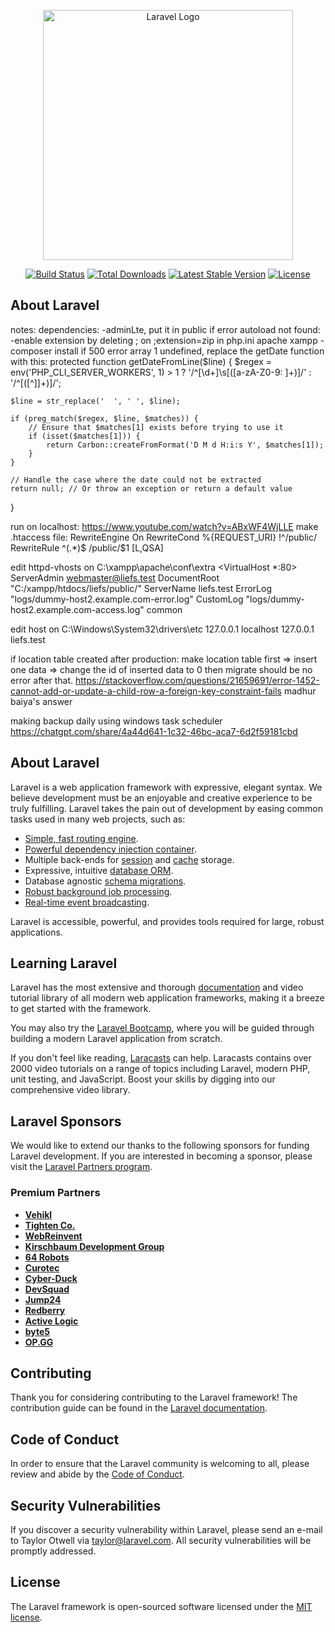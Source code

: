 <p align="center"><a href="https://laravel.com" target="_blank"><img src="https://raw.githubusercontent.com/laravel/art/master/logo-lockup/5%20SVG/2%20CMYK/1%20Full%20Color/laravel-logolockup-cmyk-red.svg" width="400" alt="Laravel Logo"></a></p>

<p align="center">
<a href="https://github.com/laravel/framework/actions"><img src="https://github.com/laravel/framework/workflows/tests/badge.svg" alt="Build Status"></a>
<a href="https://packagist.org/packages/laravel/framework"><img src="https://img.shields.io/packagist/dt/laravel/framework" alt="Total Downloads"></a>
<a href="https://packagist.org/packages/laravel/framework"><img src="https://img.shields.io/packagist/v/laravel/framework" alt="Latest Stable Version"></a>
<a href="https://packagist.org/packages/laravel/framework"><img src="https://img.shields.io/packagist/l/laravel/framework" alt="License"></a>
</p>

## About Laravel

notes:
dependencies:   -adminLte, put it in public
if error autoload not found:    -enable extension by deleting ; on ;extension=zip in php.ini apache xampp
                                -composer install
if 500 error array 1 undefined, replace the getDate function with this:
protected function getDateFromLine($line)
{
    $regex = env('PHP_CLI_SERVER_WORKERS', 1) > 1
        ? '/^\[\d+]\s\[([a-zA-Z0-9: ]+)\]/'
        : '/^\[([^\]]+)\]/';

    $line = str_replace('  ', ' ', $line);

    if (preg_match($regex, $line, $matches)) {
        // Ensure that $matches[1] exists before trying to use it
        if (isset($matches[1])) {
            return Carbon::createFromFormat('D M d H:i:s Y', $matches[1]);
        }
    }

    // Handle the case where the date could not be extracted
    return null; // Or throw an exception or return a default value
}


run on localhost: https://www.youtube.com/watch?v=ABxWF4WjLLE
make .htaccess file:
RewriteEngine On
RewriteCond %{REQUEST_URI} !^/public/
RewriteRule ^(.*)$ /public/$1 [L,QSA]

edit httpd-vhosts on C:\xampp\apache\conf\extra
<VirtualHost *:80>
    ServerAdmin webmaster@liefs.test
    DocumentRoot "C:/xampp/htdocs/liefs/public/"
    ServerName liefs.test
    ErrorLog "logs/dummy-host2.example.com-error.log"
    CustomLog "logs/dummy-host2.example.com-access.log" common
</VirtualHost>

edit host on C:\Windows\System32\drivers\etc 
127.0.0.1	localhost
127.0.0.1	liefs.test

if location table created after production:
make location table first => insert one data => change the id of inserted data to 0 then migrate should be no error after that.
https://stackoverflow.com/questions/21659691/error-1452-cannot-add-or-update-a-child-row-a-foreign-key-constraint-fails madhur baiya's answer


making backup daily using windows task scheduler
https://chatgpt.com/share/4a44d641-1c32-46bc-aca7-6d2f59181cbd

## About Laravel

Laravel is a web application framework with expressive, elegant syntax. We believe development must be an enjoyable and creative experience to be truly fulfilling. Laravel takes the pain out of development by easing common tasks used in many web projects, such as:

- [Simple, fast routing engine](https://laravel.com/docs/routing).
- [Powerful dependency injection container](https://laravel.com/docs/container).
- Multiple back-ends for [session](https://laravel.com/docs/session) and [cache](https://laravel.com/docs/cache) storage.
- Expressive, intuitive [database ORM](https://laravel.com/docs/eloquent).
- Database agnostic [schema migrations](https://laravel.com/docs/migrations).
- [Robust background job processing](https://laravel.com/docs/queues).
- [Real-time event broadcasting](https://laravel.com/docs/broadcasting).

Laravel is accessible, powerful, and provides tools required for large, robust applications.

## Learning Laravel

Laravel has the most extensive and thorough [documentation](https://laravel.com/docs) and video tutorial library of all modern web application frameworks, making it a breeze to get started with the framework.

You may also try the [Laravel Bootcamp](https://bootcamp.laravel.com), where you will be guided through building a modern Laravel application from scratch.

If you don't feel like reading, [Laracasts](https://laracasts.com) can help. Laracasts contains over 2000 video tutorials on a range of topics including Laravel, modern PHP, unit testing, and JavaScript. Boost your skills by digging into our comprehensive video library.

## Laravel Sponsors

We would like to extend our thanks to the following sponsors for funding Laravel development. If you are interested in becoming a sponsor, please visit the [Laravel Partners program](https://partners.laravel.com).

### Premium Partners

- **[Vehikl](https://vehikl.com/)**
- **[Tighten Co.](https://tighten.co)**
- **[WebReinvent](https://webreinvent.com/)**
- **[Kirschbaum Development Group](https://kirschbaumdevelopment.com)**
- **[64 Robots](https://64robots.com)**
- **[Curotec](https://www.curotec.com/services/technologies/laravel/)**
- **[Cyber-Duck](https://cyber-duck.co.uk)**
- **[DevSquad](https://devsquad.com/hire-laravel-developers)**
- **[Jump24](https://jump24.co.uk)**
- **[Redberry](https://redberry.international/laravel/)**
- **[Active Logic](https://activelogic.com)**
- **[byte5](https://byte5.de)**
- **[OP.GG](https://op.gg)**

## Contributing

Thank you for considering contributing to the Laravel framework! The contribution guide can be found in the [Laravel documentation](https://laravel.com/docs/contributions).

## Code of Conduct

In order to ensure that the Laravel community is welcoming to all, please review and abide by the [Code of Conduct](https://laravel.com/docs/contributions#code-of-conduct).

## Security Vulnerabilities

If you discover a security vulnerability within Laravel, please send an e-mail to Taylor Otwell via [taylor@laravel.com](mailto:taylor@laravel.com). All security vulnerabilities will be promptly addressed.

## License

The Laravel framework is open-sourced software licensed under the [MIT license](https://opensource.org/licenses/MIT).
